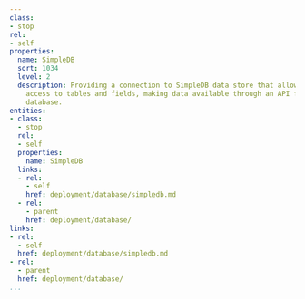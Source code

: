 ```yaml
---
class:
- stop
rel:
- self
properties:
  name: SimpleDB
  sort: 1034
  level: 2
  description: Providing a connection to SimpleDB data store that allows for quick
    access to tables and fields, making data available through an API from the backend
    database.
entities:
- class:
  - stop
  rel:
  - self
  properties:
    name: SimpleDB
  links:
  - rel:
    - self
    href: deployment/database/simpledb.md
  - rel:
    - parent
    href: deployment/database/
links:
- rel:
  - self
  href: deployment/database/simpledb.md
- rel:
  - parent
  href: deployment/database/
...
```

